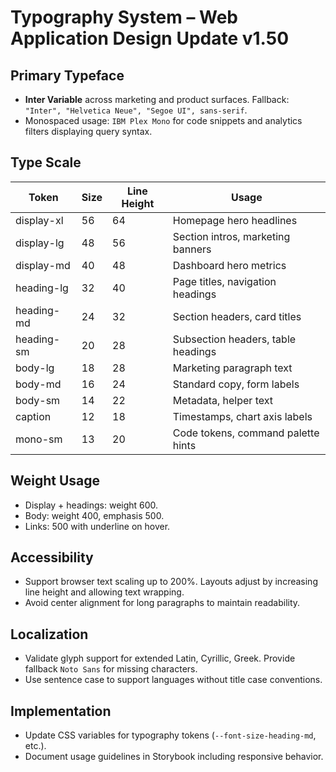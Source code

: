 # Typography System – Web Application Design Update v1.50

## Primary Typeface
- **Inter Variable** across marketing and product surfaces. Fallback: `"Inter", "Helvetica Neue", "Segoe UI", sans-serif`.
- Monospaced usage: `IBM Plex Mono` for code snippets and analytics filters displaying query syntax.

## Type Scale
| Token | Size | Line Height | Usage |
| --- | --- | --- | --- |
| display-xl | 56 | 64 | Homepage hero headlines |
| display-lg | 48 | 56 | Section intros, marketing banners |
| display-md | 40 | 48 | Dashboard hero metrics |
| heading-lg | 32 | 40 | Page titles, navigation headings |
| heading-md | 24 | 32 | Section headers, card titles |
| heading-sm | 20 | 28 | Subsection headers, table headings |
| body-lg | 18 | 28 | Marketing paragraph text |
| body-md | 16 | 24 | Standard copy, form labels |
| body-sm | 14 | 22 | Metadata, helper text |
| caption | 12 | 18 | Timestamps, chart axis labels |
| mono-sm | 13 | 20 | Code tokens, command palette hints |

## Weight Usage
- Display + headings: weight 600.
- Body: weight 400, emphasis 500.
- Links: 500 with underline on hover.

## Accessibility
- Support browser text scaling up to 200%. Layouts adjust by increasing line height and allowing text wrapping.
- Avoid center alignment for long paragraphs to maintain readability.

## Localization
- Validate glyph support for extended Latin, Cyrillic, Greek. Provide fallback `Noto Sans` for missing characters.
- Use sentence case to support languages without title case conventions.

## Implementation
- Update CSS variables for typography tokens (`--font-size-heading-md`, etc.).
- Document usage guidelines in Storybook including responsive behavior.
